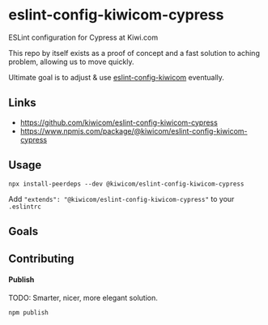 # eslint-config-kiwicom-cypress

ESLint configuration for Cypress at Kiwi.com

This repo by itself exists as a proof of concept and a fast solution to aching problem, allowing us to move quickly.

Ultimate goal is to adjust & use [eslint-config-kiwicom](https://github.com/kiwicom/eslint-config-kiwicom) eventually.

## Links

* https://github.com/kiwicom/eslint-config-kiwicom-cypress
* https://www.npmjs.com/package/@kiwicom/eslint-config-kiwicom-cypress

## Usage

```
npx install-peerdeps --dev @kiwicom/eslint-config-kiwicom-cypress
```

Add `"extends": "@kiwicom/eslint-config-kiwicom-cypress"` to your `.eslintrc`


## Goals 


## Contributing

#### Publish

TODO: Smarter, nicer, more elegant solution.

```
npm publish
```
